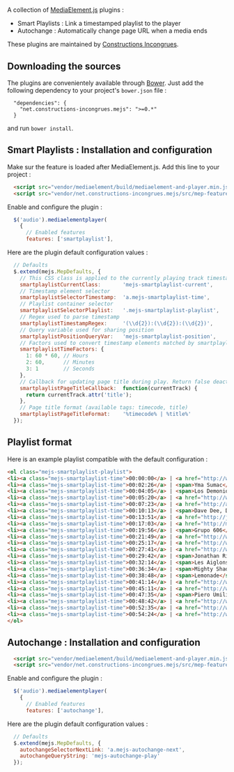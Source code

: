 # 

A collection of [MediaElement.js](mediaelementjs.com) plugins :

* Smart Playlists : Link a timestamped playlist to the player
* Autochange : Automatically change page URL when a media ends

These plugins are maintained by [Constructions Incongrues](http://www.constructions-incongrues.net).

## Downloading the sources

The plugins are convenientely available through [Bower](http://bower.io). Just add the following dependency to your project's ```bower.json``` file :

```
  "dependencies": {
    "net.constructions-incongrues.mejs": ">=0.*"
  }
```

and run ```bower install```.

## Smart Playlists : Installation and configuration

Make sur the feature is loaded after MediaElement.js. Add this line to your project :

```html
  <script src="vendor/mediaelement/build/mediaelement-and-player.min.js"></script>
  <script src="vendor/net.constructions-incongrues.mejs/src/mep-feature-smartplaylist.js"></script>
```

Enable and configure the plugin :

```javascript
  $('audio').mediaelementplayer(
    {
      // Enabled features
      features: ['smartplaylist'],
```

Here are the plugin default configuration values :

```javascript
  // Defaults
  $.extend(mejs.MepDefaults, {
    // This CSS class is applied to the currently playing track timestamp element
    smartplaylistCurrentClass:       'mejs-smartplaylist-current',
    // Timestamp element selector
    smartplaylistSelectorTimestamp:  'a.mejs-smartplaylist-time',
    // Playlist container selector
    smartplaylistSelectorPlaylist:   '.mejs-smartplaylist-playlist',
    // Regex used to parse timestamp
    smartplaylistTimestampRegex:     '(\\d{2}):(\\d{2}):(\\d{2})',
    // Query variable used for sharing position
    smartplaylistPositionQueryVar:   'mejs-smartplaylist-position',
    // Factors used to convert timestamp elements matched by smartplaylistTimestampRegex to seconds
    smartplaylistTimeFactors: { 
      1: 60 * 60, // Hours
      2: 60,      // Minutes
      3: 1        // Seconds
    },
    // Callback for updating page title during play. Return false deactivates page title updating
    smartplaylistPageTitleCallback:  function(currentTrack) {
      return currentTrack.attr('title');
    },
    // Page title format (available tags: timecode, title)
    smartplaylistPageTitleFormat:    '%timecode% | %title%'
  });
```

## Playlist format

Here is an example playlist compatible with the default configuration : 

```html
<ol class="mejs-smartplaylist-playlist">
<li><a class="mejs-smartplaylist-time">00:00:00</a> | <a href="http://www.healerselecta.co.uk">Healer Selecta</a> - Twangy Batucada</li>
<li><a class="mejs-smartplaylist-time">00:02:26</a> | <span>Yma Sumac</span> - Malambo No. 1</li>
<li><a class="mejs-smartplaylist-time">00:04:05</a> | <span>Los Demonios de Mantaro</span> - Liliana</li>
<li><a class="mejs-smartplaylist-time">00:05:20</a> | <a href="http://www.jeanjacquesperrey.com">Jean-Jacques Perrey &amp; Gershon Kingsley</a> - One Note Samba</li>
<li><a class="mejs-smartplaylist-time">00:07:23</a> | <a href="http://analogafrica.blogspot.com">Aníbal Velásquez Y Su Conjunto</a> - Mambo Loco</li>
<li><a class="mejs-smartplaylist-time">00:10:13</a> | <span>Dave Dee, Dozy, Beaky, Mick &amp;Tich</span> - Zabadak</li>
<li><a class="mejs-smartplaylist-time">00:13:51</a> | <a href="http://jessieevans.net">Jessie Evans</a> - Let Me On</li>
<li><a class="mejs-smartplaylist-time">00:17:03</a> | <a href="http://maximerobin.bandcamp.com">Maxime Robin</a> - Cleveland Shuffle (pattern funk)</li>
<li><a class="mejs-smartplaylist-time">00:19:56</a> | <span>Grupo 606</span> - Rompe,cruza O Ayúdame</li>
<li><a class="mejs-smartplaylist-time">00:21:49</a> | <a href="http://www.myspace.com/gekojones">Uproot Andy &amp; Geko Jones</a>- Manuelita RMX</li>
<li><a class="mejs-smartplaylist-time">00:25:17</a> | <a href="http://www.myspace.com/batida">Batida</a> - Bazuka (Quem Me Rusgou)</li>
<li><a class="mejs-smartplaylist-time">00:27:41</a> | <a href="http://www.myspace.com/mjgrotesque"> Manuel J Grotesque et ses amis</a> - Juan Maquina</li>
<li><a class="mejs-smartplaylist-time">00:29:42</a> | <span>Jonathan Richman &amp; The Modern Lovers</span> - Egyptian Reggae</li>
<li><a class="mejs-smartplaylist-time">00:32:14</a> | <span>Les Aiglons de basse terre</span> - Chombo Merenge</li>
<li><a class="mejs-smartplaylist-time">00:36:34</a> | <span>Mighty Shadow</span> - Dat Soca Boat</li>
<li><a class="mejs-smartplaylist-time">00:38:48</a> | <span>Lemonade</span> - Lifted</li>
<li><a class="mejs-smartplaylist-time">00:41:14</a> | <a href="http://www.lasrubiasdelnorte.com">Las Rubias del Norte</a> - Porque Te Vas</li>
<li><a class="mejs-smartplaylist-time">00:45:11</a> | <a href="http://www.dickeldemasiado.com">Dick El Demasiado</a> - Pumpi Pumpi Pumpi</li>
<li><a class="mejs-smartplaylist-time">00:47:35</a> | <span>Piero Umiliani</span> - The Party</li>
<li><a class="mejs-smartplaylist-time">00:48:42</a> | <a href="http://www.naturalselfmusic.com">Peregoyo</a> - Caranito (Natural Self RMX)</li>
<li><a class="mejs-smartplaylist-time">00:52:35</a> | <a href="http://www.myspace.com/konononr1">Konono N1</a> - Guiyome</li>
<li><a class="mejs-smartplaylist-time">00:54:24</a> | <a href="http://www.myspace.com/delacasapropia">ESDLCP</a> - En la medida de lo posible</li>
</ol>
```

## Autochange : Installation and configuration

```html
  <script src="vendor/mediaelement/build/mediaelement-and-player.min.js"></script>
  <script src="vendor/net.constructions-incongrues.mejs/src/mep-feature-autochange.js"></script>
```

Enable and configure the plugin :

```javascript
  $('audio').mediaelementplayer(
    {
      // Enabled features
      features: ['autochange'],
```

Here are the plugin default configuration values :

```javascript
  // Defaults
  $.extend(mejs.MepDefaults, {
    autochangeSelectorNextLink: 'a.mejs-autochange-next',
    autochangeQueryString: 'mejs-autochange-play'
  });
```
